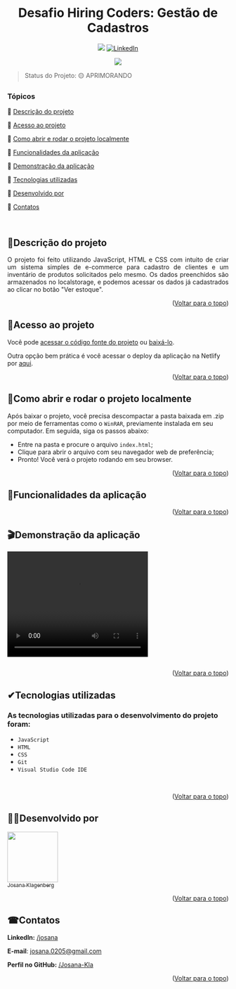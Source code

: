 <div id="top"></div>
<h1 align="center"> Desafio Hiring Coders: Gestão de Cadastros </h1> 

<p align="center">
  <a href="https://cadastros-hc.netlify.app/"><img src="https://img.shields.io/static/v1?label=Netlify&message=deploy&color=blue&style=for-the-badge&logo=netlify"/></a>
  <a href="//www.linkedin.com/in/josana/"><img src="https://img.shields.io/badge/-LinkedIn-black.svg?style=for-the-badge&logo=linkedin&colorB=555" alt="LinkedIn"></a>
</p>
<p align="center">
<img src="https://img.shields.io/badge/STATUS-APRIMORANDO-yellow"/>
</p>
  
> Status do Projeto: 🟡 APRIMORANDO

### Tópicos  

:small_blue_diamond: [Descrição do projeto](#descrição-do-projeto)

:small_blue_diamond: [Acesso ao projeto](#acesso-ao-projeto)

:small_blue_diamond: [Como abrir e rodar o projeto localmente](#como-abrir-e-rodar-o-projeto-localmente)

:small_blue_diamond: [Funcionalidades da aplicação](#funcionalidades-da-aplicação)

:small_blue_diamond: [Demonstração da aplicação](#demonstração-da-aplicação)

:small_blue_diamond: [Tecnologias utilizadas](#tecnologias-utilizadas)

:small_blue_diamond: [Desenvolvido por](#desenvolvido-por)

:small_blue_diamond: [Contatos](#contatos)

</br>

## <a name=“descrição-do-projeto”>🧾Descrição do projeto<a/>  

<p align="justify">
O projeto foi feito utilizando JavaScript, HTML e CSS com intuito de criar um sistema simples de e-commerce para cadastro de clientes e um inventário de produtos solicitados pelo mesmo. Os dados preenchidos são armazenados no localstorage, e podemos acessar os dados já cadastrados ao clicar no botão "Ver estoque".
</p>

<p align="right">(<a href="#top">Voltar para o topo</a>)</p>

## <a name=“acesso-ao-projeto”>📁Acesso ao projeto<a/> 

Você pode [acessar o código fonte do projeto](https://github.com/Josana-Kla/desafiohc-gestaocadastros) ou [baixá-lo](https://github.com/Josana-Kla/desafiohc-gestaocadastros/archive/refs/heads/master.zip).

Outra opção bem prática é você acessar o deploy da aplicação na Netlify por [aqui](https://cadastros-hc.netlify.app/).

<p align="right">(<a href="#top">Voltar para o topo</a>)</p>


## <a name=“como-abrir-e-rodar-o-projeto-localmente”>🔌Como abrir e rodar o projeto localmente<a/> 

Após baixar o projeto, você precisa descompactar a pasta baixada em .zip por meio de ferramentas como o `WinRAR`, previamente instalada em seu computador. Em seguida, siga os passos abaixo:

- Entre na pasta e procure o arquivo `index.html`;
- Clique para abrir o arquivo com seu navegador web de preferência;
- Pronto! Você verá o projeto rodando em seu browser.

<p align="right">(<a href="#top">Voltar para o topo</a>)</p>


## <a name=“funcionalidades-da-aplicação”>🔨Funcionalidades da aplicação<a/> 
<!--
Ao rodar o arquivo index.html com seu navegador de preferência, você acessará ...........
- [x] Cadastro de cliente
- [ ] Cadastro de produtos
</br>
-->
<p align="right">(<a href="#top">Voltar para o topo</a>)</p>

  
## <a name=“demonstração-da-aplicação”>🎬Demonstração da aplicação<a/>

<p align="center">
  <p> </p>
  <video width="320" height="240" controls="controls" autoplay="autoplay">
  <source src="./assets/para-o-readme/video11.mp4" type="video/mp4">
  <object data="" width="320" height="240">
  <embed width="320" height="240" src="./assets/para-o-readme/video11.mp4">
  </object>
  </video>
</p>
  
<p align="center">
  <p> </p>
  <img src="" alt="" />
</p>
  
<p align="right">(<a href="#top">Voltar para o topo</a>)</p>
  
## <a name=“tecnologias-utilizadas”>✔Tecnologias utilizadas<a/>
### As tecnologias utilizadas para o desenvolvimento do projeto foram:
- ``JavaScript``
- ``HTML``
- ``CSS``
- ``Git``
- ``Visual Studio Code IDE`` 
</br>

<p align="right">(<a href="#top">Voltar para o topo</a>)</p>

## <a name=“desenvolvido-por”>👩‍💻Desenvolvido por<a/>

[<img src="https://avatars.githubusercontent.com/u/73187817?s=400&u=343a33ac5cbd16538d7c39b20e42764dfcf1c7e0&v=4" width=115><br><sub>Josana Klagenberg</sub>](https://github.com/Josana-Kla/)

<p align="right">(<a href="#top">Voltar para o topo</a>)</p>

## <a name=“contatos”>☎Contatos<a/>

**LinkedIn:** [/josana](https://www.linkedin.com/in/josana/) 

**E-mail**: [josana.0205@gmail.com](mailto:josana.0205@gmail.com)

**Perfil no GitHub:** [/Josana-Kla](https://github.com/Josana-Kla)

<p align="right">(<a href="#top">Voltar para o topo</a>)</p>
